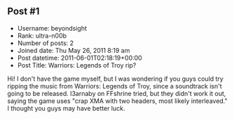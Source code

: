 ## Post #1
- Username: beyondsight
- Rank: ultra-n00b
- Number of posts: 2
- Joined date: Thu May 26, 2011 8:19 am
- Post datetime: 2011-06-01T02:18:19+00:00
- Post Title: Warriors: Legends of Troy rip?

Hi! I don't have the game myself, but I was wondering if you guys could try ripping the music from Warriors: Legends of Troy, since a soundtrack isn't going to be released. I3arnaby on FFshrine tried, but they didn't work it out, saying the game uses "crap XMA with two headers, most likely interleaved." I thought you guys may have better luck.
